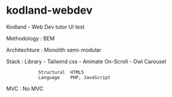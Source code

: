 # kodland-webdev
Kodland - Web Dev tutor UI test

Methodology   : BEM

Architechture : Monolith semi-modular

Stack         : Library   - Tailwind css
                          - Animate On-Scroll
                          - Owl Carousel
						  
                Structural  HTML5
                Language    PHP, JavaScript
				
MVC           : No MVC
